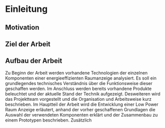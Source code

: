 # Einleitung

## Motivation
<!-- Hinführen zum Thema, Leser interessieren -->


## Ziel der Arbeit
<!-- Universelles Raumdisplay bauen -->

## Aufbau der Arbeit
<!-- Überblick der Kapitel -->
Zu Beginn der Arbeit werden vorhandene Technologien der einzelnen Komponenten einer energieeffizienten Raumanzeige analysiert. Es soll ein grundlegendes technisches Verständnis über die Funktionsweise dieser geschaffen werden. Im Anschluss werden bereits vorhandene Produkte beleuchtet und der aktuelle Stand der Technik aufgezeigt. Desweiteren wird das Projektteam vorgestellt und die Organisation und Arbeitsweise kurz beschrieben. 
Im Hauptteil der Arbeit wird die Entwicklung einer Low Power Raum Anzeige erläutert, anhand der vorher geschaffenen Grundlagen die Auswahl der verwendeten Komponenten erklärt und der Zusammenbau zu einem Prototypen beschrieben. Zusätzlich 